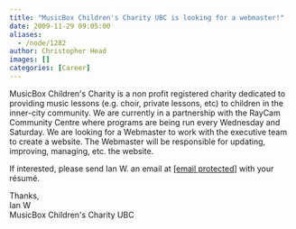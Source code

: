 ```yaml
---
title: "MusicBox Children's Charity UBC is looking for a webmaster!"
date: 2009-11-29 09:05:00
aliases:
  - /node/1282
author: Christopher Head
images: []
categories: [Career]
---
```


MusicBox Children's Charity is a non profit registered charity dedicated to providing music lessons (e.g. choir, private lessons, etc) to children in the inner-city community. We are currently in a partnership with the RayCam Community Centre where programs are being run every Wednesday and Saturday. We are looking for a Webmaster to work with the executive team to create a website. The Webmaster will be responsible for updating, improving, managing, etc. the website.

If interested, please send Ian W. an email at [\[email protected\]](/cdn-cgi/l/email-protection#4d243a257e7e0d252239202c2421632e2220) with your résumé.

Thanks, \
Ian W \
MusicBox Children's Charity UBC
